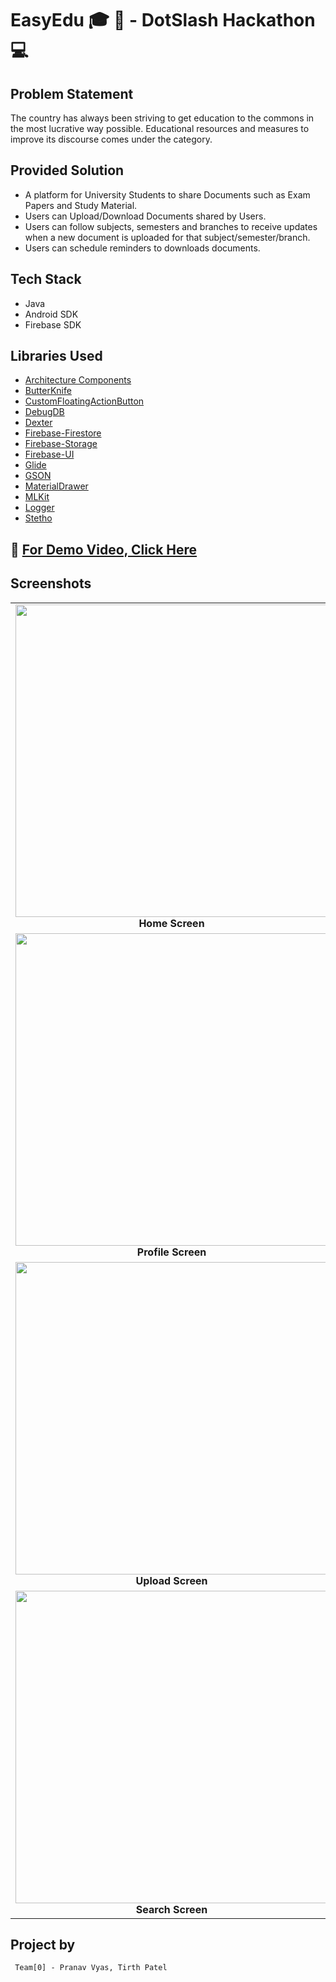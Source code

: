 # EasyEdu :mortar_board: :school: - DotSlash Hackathon :computer:

## Problem Statement
The country has always been striving to get education to the commons in the most lucrative way possible. Educational resources and measures to improve its discourse comes under the category.

## Provided Solution

- A platform for University Students to share Documents such as Exam Papers and Study Material.
- Users can Upload/Download Documents shared by Users.
- Users can follow subjects, semesters and branches to receive updates when a new document is uploaded for that subject/semester/branch.
- Users can schedule reminders to downloads documents.

## Tech Stack
- Java
- Android SDK
- Firebase SDK

## Libraries Used
- [Architecture Components](https://developer.android.com/topic/libraries/architecture/)
- [ButterKnife](https://github.com/JakeWharton/butterknife)
- [CustomFloatingActionButton](https://github.com/robertlevonyan/customFloatingActionButton)
- [DebugDB](https://github.com/amitshekhariitbhu/Android-Debug-Database)
- [Dexter](https://github.com/Karumi/Dexter)
- [Firebase-Firestore](https://firebase.google.com/docs/firestore/)
- [Firebase-Storage](https://firebase.google.com/docs/storage/)
- [Firebase-UI](https://firebase.google.com/docs/auth/android/firebaseui)
- [Glide](https://github.com/bumptech/glide) 
- [GSON](https://github.com/google/gson)
- [MaterialDrawer](https://github.com/mikepenz/MaterialDrawer)
- [MLKit](https://developers.google.com/ml-kit/)
- [Logger](https://github.com/orhanobut/logger)
- [Stetho](https://github.com/facebook/stetho)

## :movie_camera: [For Demo Video, Click Here](https://www.youtube.com/watch?v=cyFQ3xoSOC4&feature=youtu.be)

## Screenshots
<table>
     <tr>
          <td><img height="500" src="https://i.imgur.com/0RFTZX4.png" /><br /><center><b>Home Screen</b></center></td>
          <td><img height="500" src="https://i.imgur.com/VKQwikf.png" /><br /><center><b>Login Screen</b></center></td>
          <td><img height="500" src="https://i.imgur.com/nlG1zfL.png" /><br /><center><b>Navigation Drawer</b></center></td>
     </tr>
     <tr>
          <td><img height="500" src="https://i.imgur.com/AhLGZoj.png" /><br /><center><b>Profile Screen</b></center></td>
          <td><img height="500" src="https://i.imgur.com/tEZb04X.png" /><br /><center><b>Upload Screen</b></center></td>
          <td><img height="500" src="https://i.imgur.com/aO5gMNN.png" /><br /><center><b>Upload Screen</b></center></td>
     </tr>
     <tr>
          <td><img height="500" src="https://i.imgur.com/X9BzBoS.png" /><br /><center><b>Upload Screen</b></center></td>
          <td><img height="500" src="https://i.imgur.com/6kuLrTW.png" /><br /><center><b>Upload Screen</b></center></td>
          <td><img height="500" src="https://i.imgur.com/OH43BK0.png" /><br /><center><b>Upload Screen</b></center></td>
     </tr>
     <tr>
          <td><img height="500" src="https://i.imgur.com/LMCcqEU.png" /><br /><center><b>Search Screen</b></center></td>
          <td><img height="500" src="https://i.imgur.com/vneZj9B.png" /><br /><center><b>Following Screen</b></center></td>
          <td><img height="500" src="https://i.imgur.com/7Io0kaV.png" /><br /><center><b>Following Screen</b></center></td>
     </tr>
</table>

## Project by
     Team[0] - Pranav Vyas, Tirth Patel
